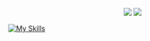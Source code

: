 <p align="center">
  <img src="https://github-readme-stats.vercel.app/api/top-langs/?username=Interdependent&title_color=ffffff&text_color=daf7dc&bg_color=151515"/>
  <img src="https://github-readme-stats.vercel.app/api?username=Interdependent&&show_icons=true&title_color=ffffff&icon_color=bb2acf&text_color=daf7dc&bg_color=151515"/>
</p>

[![My Skills](https://skillicons.dev/icons?i=js,html,css,wasm)](https://skillicons.dev)
